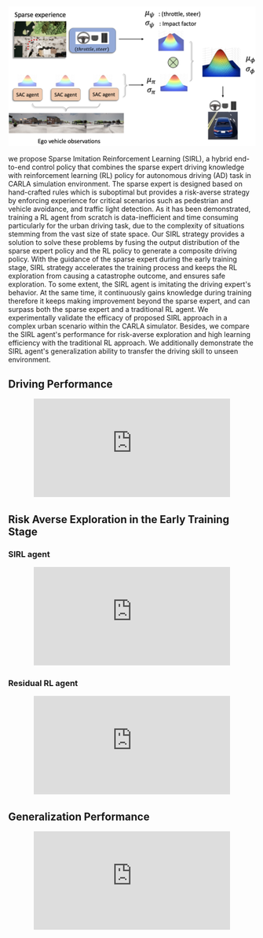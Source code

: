 ![image](/fig4.png)

we propose Sparse Imitation Reinforcement Learning (SIRL), a hybrid end-to-end control policy that combines the sparse expert driving knowledge with reinforcement learning (RL) policy for autonomous driving (AD) task in CARLA simulation environment. The sparse expert is designed based on hand-crafted rules which is suboptimal but provides a risk-averse strategy by enforcing experience for critical scenarios such as pedestrian and vehicle avoidance, and traffic light detection. As it has been demonstrated, training a RL agent from scratch is data-inefficient and time consuming particularly for the urban driving task, due to the complexity of situations stemming from the vast size of state space. Our SIRL strategy provides a solution to solve these problems by fusing the output distribution of the sparse expert policy and the RL policy to generate a composite driving policy. With the guidance of the sparse expert during the early training stage, SIRL strategy accelerates the training process and keeps the RL exploration from causing a catastrophe outcome, and ensures safe exploration. To some extent, the SIRL agent is imitating the driving expert's behavior. At the same time, it continuously gains knowledge during training therefore it keeps making improvement beyond the sparse expert, and can surpass both the sparse expert and a traditional RL agent. We experimentally validate the efficacy of proposed SIRL approach in a complex urban scenario within the CARLA simulator. Besides, we compare the SIRL agent's performance for risk-averse exploration and high learning efficiency with the traditional RL approach. We additionally demonstrate the SIRL agent's generalization ability to transfer the driving skill to unseen environment.



## Driving Performance

<p align="center">
<iframe width="400" height="200" src="https://www.youtube.com/embed/3WCC4ym2ulw" title="YouTube video player" frameborder="0" allow="accelerometer; autoplay; clipboard-write; encrypted-media; gyroscope; picture-in-picture" allowfullscreen></iframe>
</p>

 
## Risk Averse Exploration in the Early Training Stage

### SIRL agent

<p align="center">
<iframe width="400" height="200" src="https://www.youtube.com/embed/9cgh3UhynUg" title="YouTube video player" frameborder="0" allow="accelerometer; autoplay; clipboard-write; encrypted-media; gyroscope; picture-in-picture" allowfullscreen></iframe>
</p>

### Residual RL agent

<p align="center">
<iframe width="400" height="200" src="https://www.youtube.com/embed/AVNrBYeQgoY" title="YouTube video player" frameborder="0" allow="accelerometer; autoplay; clipboard-write; encrypted-media; gyroscope; picture-in-picture" allowfullscreen></iframe>
</p>

## Generalization Performance

<p align="center">
<iframe width="400" height="200" src="https://www.youtube.com/embed/rJpnhIsYj-E" title="YouTube video player" frameborder="0" allow="accelerometer; autoplay; clipboard-write; encrypted-media; gyroscope; picture-in-picture" allowfullscreen></iframe>
</p>

<script type="text/javascript" id="clustrmaps" src="//clustrmaps.com/map_v2.js?d=hLkeu72L7aTviFwqBKS3e9eS-PIs9chyG3am-K6Zhys&cl=ffffff&w=a"></script>
